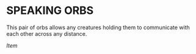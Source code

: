 # SPEAKING ORBS

This pair of orbs allows any creatures holding them to communicate with each other across any distance.

*Item*
